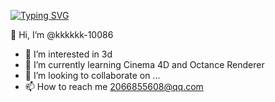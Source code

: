 <a href="https://git.io/typing-svg"><img src="https://readme-typing-svg.demolab.com?font=Fira+Code&weight=500&size=30&duration=2000&pause=1000&color=F7C81D&background=FFFFFF00&center=%E7%9C%9F&vCenter=%E7%9C%9F&width=800&lines=Hello+I+am+kkkkkk%2Cfrom+Guangdong%2CChina" alt="Typing SVG" /></a>

👋 Hi, I’m @kkkkkk-10086
- 👀 I’m interested in 3d
- 🌱 I’m currently learning Cinema 4D and Octance Renderer
- 💞️ I’m looking to collaborate on ...
- 📫 How to reach me 2066855608@qq.com

<!---
kkkkkk-10086/kkkkkk-10086 is a ✨ special ✨ repository because its `README.md` (this file) appears on your GitHub profile.
You can click the Preview link to take a look at your changes.
--->
